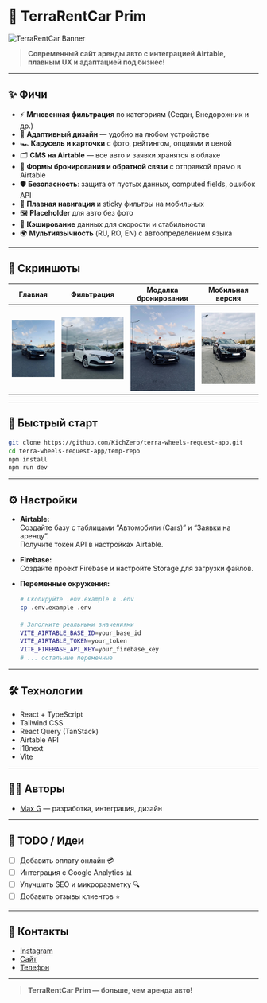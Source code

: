 # 🚗 TerraRentCar Prim

![TerraRentCar Banner](https://i.pinimg.com/originals/7e/2e/2e7e2e2e2e2e2e2e2e2e2e2e2e2e2e2e.jpg)

> **Современный сайт аренды авто с интеграцией Airtable, плавным UX и адаптацией под бизнес!**

---

## ✨ Фичи

- ⚡ **Мгновенная фильтрация** по категориям (Седан, Внедорожник и др.)
- 📱 **Адаптивный дизайн** — удобно на любом устройстве
- 🏎️ **Карусель и карточки** с фото, рейтингом, опциями и ценой
- 🗂️ **CMS на Airtable** — все авто и заявки хранятся в облаке
- 📨 **Формы бронирования и обратной связи** с отправкой прямо в Airtable
- 🛡️ **Безопасность**: защита от пустых данных, computed fields, ошибок API
- 🧭 **Плавная навигация** и sticky фильтры на мобильных
- 🖼️ **Placeholder** для авто без фото
- 🚀 **Кэширование** данных для скорости и стабильности
- 🌍 **Мультиязычность** (RU, RO, EN) с автоопределением языка

---

## 📸 Скриншоты

|               Главная                |                Фильтрация                |            Модалка бронирования            |            Мобильная версия             |
| :----------------------------------: | :--------------------------------------: | :----------------------------------------: | :-------------------------------------: |
| ![main](src/assets/gallery/bmw.jpeg) | ![filter](src/assets/gallery/skoda.jpeg) | ![modal](src/assets/gallery/mercedes.jpeg) | ![mobile](src/assets/gallery/bmw2.jpeg) |

---

## 🚀 Быстрый старт

```bash
git clone https://github.com/KichZero/terra-wheels-request-app.git
cd terra-wheels-request-app/temp-repo
npm install
npm run dev
```

---

## ⚙️ Настройки

- **Airtable:**  
  Создайте базу с таблицами “Автомобили (Cars)” и “Заявки на аренду”.  
  Получите токен API в настройках Airtable.

- **Firebase:**  
  Создайте проект Firebase и настройте Storage для загрузки файлов.

- **Переменные окружения:**

  ```bash
  # Скопируйте .env.example в .env
  cp .env.example .env

  # Заполните реальными значениями
  VITE_AIRTABLE_BASE_ID=your_base_id
  VITE_AIRTABLE_TOKEN=your_token
  VITE_FIREBASE_API_KEY=your_firebase_key
  # ... остальные переменные
  ```

---

## 🛠️ Технологии

- React + TypeScript
- Tailwind CSS
- React Query (TanStack)
- Airtable API
- i18next
- Vite

---

## 🧑‍💻 Авторы

- [Max G](https://github.com/KichZero) — разработка, интеграция, дизайн

---

## 🏁 TODO / Идеи

- [ ] Добавить оплату онлайн 💳
- [ ] Интеграция с Google Analytics 📊
- [ ] Улучшить SEO и микроразметку 🔍
- [ ] Добавить отзывы клиентов ⭐

---

## 📱 Контакты

- [Instagram](https://instagram.com/terrarentcar)
- [Сайт](https://terrarentcar.md)
- [Телефон](tel:+37379013014)

---

> **TerraRentCar Prim — больше, чем аренда авто!**
